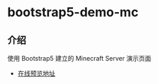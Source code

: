 # bootstrap5-demo-mc

## 介绍

使用 Bootstrap5 建立的 Minecraft Server 演示页面

- [在线预览地址](https://aexiaohu.github.io/bootstrap5-demo-mc/)
